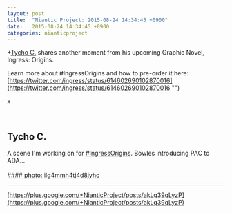 ```yaml
---
layout: post
title:  "Niantic Project: 2015-08-24 14:34:45 +0900"
date:   2015-08-24 14:34:45 +0900
categories: nianticproject
---
```

+[Tycho C.](https://plus.google.com/106965960712090580437 "") shares another moment from his upcoming Graphic Novel, Ingress: Origins.

Learn more about ‪#‎IngressOrigins‬ and how to pre-order it here: [https://twitter.com/ingress/status/614602690102870016](https://twitter.com/ingress/status/614602690102870016 "")

x<div class="shared"><br /><h2>Tycho C.</h2>A scene I'm working on for <a rel="nofollow" class="ot-hashtag" href="https://plus.google.com/s/%23IngressOrigins">#IngressOrigins</a>. Bowles introducing PAC to ADA...<br /><br /></div>
[#### photo: ilg4mmh4tj4d8jyhc](https://lh3.googleusercontent.com/-KpiFJcAuue0/Vdqr6qYSIbI/AAAAAAAAAPE/J5uFcJfjBSQ/w800-h342/MeetingADA.jpg "")
- - -
[https://plus.google.com/+NianticProject/posts/akLq39qLyzP](https://plus.google.com/+NianticProject/posts/akLq39qLyzP)
